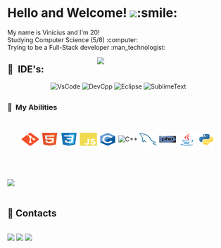 <h1>Hello and Welcome! <img src="https://raw.githubusercontent.com/kaueMarques/kaueMarques/master/hi.gif" width="40px">:smile: </h1>

<p>My name is Vinicius and I'm 20! <br/>Studying Computer Science (5/8) :computer:<br/>Trying to be a Full-Stack developer :man_technologist:</p> 

<img  align='right' width="300" src="https://pensador-digital.com/wp-content/uploads/2021/04/cover-img-1-1.png"> 

## <h2> :rocket: &nbsp;IDE's: </h2>

<p align="center">
	<img alt="VsCode" src="https://img.shields.io/badge/VSCode%20-%23F05556.svg?style=for-the-badge&logo=visualstudiocode&color=blue&logoColor=white"/>
	<img alt="DevCpp" src="https://img.shields.io/badge/Dev--C++%20-%23F05556.svg?style=for-the-badge&logo=c&color=darkblue&logoColor=white"/>
	<img alt="Eclipse" src="https://img.shields.io/badge/Eclipse%20-%23F05556.svg?style=for-the-badge&logo=eclipseide&color=orange&logoColor=white"/>
	<img alt="SublimeText" src="https://img.shields.io/badge/Sublime-Text%20-%23F05556.svg?style=for-the-badge&logo=sublimetext&color=darkorange&logoColor=white"/>
</p>

## <h3> :rocket: &nbsp;My Abilities </h3>
<br>
<p align="center">
	<img align="center" alt="GIT" height="30" width="40" src="https://raw.githubusercontent.com/devicons/devicon/master/icons/git/git-original.svg">
	<img align="center" alt="HTML" height="30" width="40" src="https://raw.githubusercontent.com/devicons/devicon/master/icons/html5/html5-original.svg">
	<img align="center" alt="CSS" height="30" width="40" src="https://raw.githubusercontent.com/devicons/devicon/master/icons/css3/css3-original.svg">  
	<img align="center" alt="Js" height="30" width="40" src="https://raw.githubusercontent.com/devicons/devicon/master/icons/javascript/javascript-plain.svg">  
	<img align="center" alt="C" height="30" width="40" src="https://raw.githubusercontent.com/devicons/devicon/master/icons/c/c-original.svg"> 
	<img align="center" alt="C++" height="30" width="40" src="https://icongr.am/devicon/cplusplus-original.svg"> 
	<img align="center" alt="MYSQL" height="30" width="40" src="https://raw.githubusercontent.com/devicons/devicon/master/icons/mysql/mysql-original.svg"> 
	<img align="center" alt="PHP" height="30" width="40" src="https://raw.githubusercontent.com/devicons/devicon/master/icons/php/php-original.svg">
	<img align="center" alt="JAVA" height="30" width="40" src="https://raw.githubusercontent.com/devicons/devicon/master/icons/java/java-original.svg">
	<img align="center" alt="PYTHON" height="30" width="40" src="https://raw.githubusercontent.com/devicons/devicon/master/icons/python/python-original.svg">
  <br>
</p>
</div>

<br/>
 <p align="center">
<br>
<div>
<img height="250em" src="https://github-readme-stats.vercel.app/api/top-langs/?username=ViniciusRCSilva&layout=compact&langs_count=16&theme=dark"/>
 
</div>
	   
  <br>
</p>
 
## 💬 Contacts
  <br>
  <div>
  <a href = "mailto: viniciusflexa@gmail.com"><img src="https://img.shields.io/badge/-Gmail-%23EA4335?style=for-the-badge&logo=gmail&logoColor=white" target="_blank"></a>
  <a href="https://www.linkedin.com/in/vinicius-rc-silva/" target="_blank">
  <img src="https://img.shields.io/badge/-LinkedIn-%230077B5?style=for-the-badge&logo=linkedin&logoColor=white" target="_blank"></a>
  <a href="https://www.instagram.com/_vini.rcs_/" target="_blank">
  <img src="https://img.shields.io/badge/-Instagram-E4405F?style=for-the-badge&logo=instagram&logoColor=white" target="_blank"></a>
 </div>
